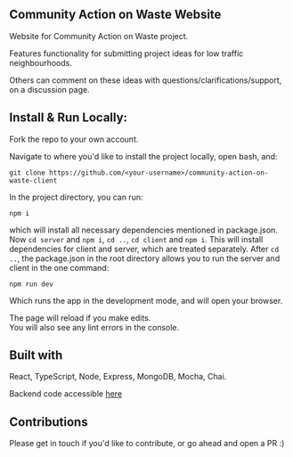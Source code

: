 ## Community Action on Waste Website

Website for Community Action on Waste project.

Features functionality for submitting project ideas for low traffic neighbourhoods.

Others can comment on these ideas with questions/clarifications/support, on a discussion page.

## Install & Run Locally:

Fork the repo to your own account.

Navigate to where you'd like to install the project locally, open bash, and:

```
git clone https://github.com/<your-username>/community-action-on-waste-client
```

In the project directory, you can run:

```
npm i
```

which will install all necessary dependencies mentioned in package.json.
Now `cd server` and `npm i`, `cd ..`, `cd client` and `npm i`.
This will install dependencies for client and server, which are treated separately. After `cd ..`, the package.json in the root directory allows you to run the server and client in the one command:

```
npm run dev
```

Which runs the app in the development mode, and will open your browser.<br />

The page will reload if you make edits.<br />
You will also see any lint errors in the console.

## Built with
React, TypeScript, Node, Express, MongoDB, Mocha, Chai.

Backend code accessible [here](https://github.com/Luka-Abey/community-action-on-waste-server)

## Contributions

Please get in touch if you'd like to contribute, or go ahead and open a PR :)
